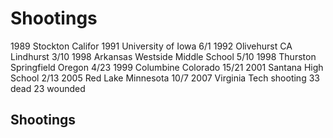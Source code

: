 # Shootings
1989 Stockton Califor
1991 University of Iowa 6/1
1992 Olivehurst CA Lindhurst 3/10 
1998 Arkansas Westside Middle School 5/10
1998 Thurston Springfield Oregon 4/23
1999 Columbine Colorado 15/21
2001 Santana High School 2/13
2005 Red Lake Minnesota 10/7
2007 Virginia Tech shooting 33 dead 23 wounded

## Shootings
